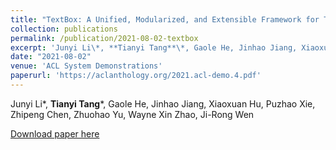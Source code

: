 ```yaml
---
title: "TextBox: A Unified, Modularized, and Extensible Framework for Text Generation"
collection: publications
permalink: /publication/2021-08-02-textbox
excerpt: 'Junyi Li\*, **Tianyi Tang**\*, Gaole He, Jinhao Jiang, Xiaoxuan Hu, Puzhao Xie, Zhipeng Chen, Zhuohao Yu, Wayne Xin Zhao, Ji-Rong Wen'
date: "2021-08-02"
venue: 'ACL System Demonstrations'
paperurl: 'https://aclanthology.org/2021.acl-demo.4.pdf'
---
```

Junyi Li\*, **Tianyi Tang**\*, Gaole He, Jinhao Jiang, Xiaoxuan Hu, Puzhao Xie, Zhipeng Chen, Zhuohao Yu, Wayne Xin Zhao, Ji-Rong Wen

[Download paper here](https://aclanthology.org/2021.acl-demo.4.pdf)